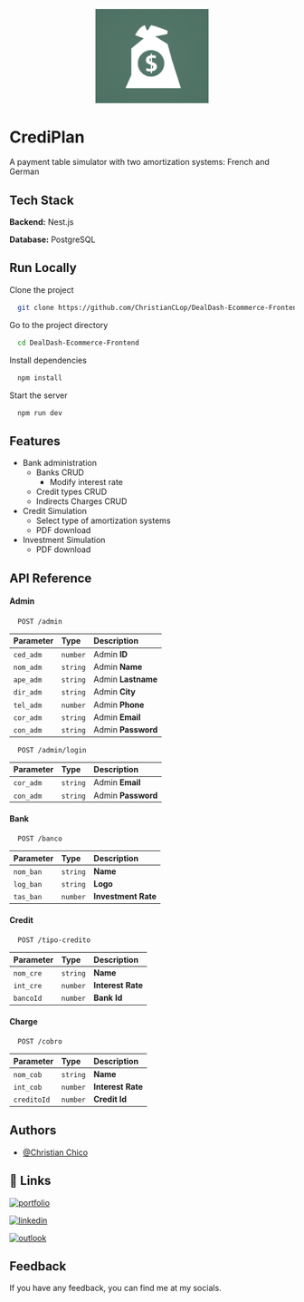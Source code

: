 <p align="center">
  <a target="blank"><img src="https://github.com/ChristianCLop/frontend-simulador/blob/main/public/img/logoApp.png" width="200"/></a>
</p>

# CrediPlan

A payment table simulator with two amortization systems: French and German
## Tech Stack

**Backend:** Nest.js

**Database:** PostgreSQL

## Run Locally

Clone the project

```bash
  git clone https://github.com/ChristianCLop/DealDash-Ecommerce-Frontend.git
```

Go to the project directory

```bash
  cd DealDash-Ecommerce-Frontend
```

Install dependencies

```bash
  npm install
```

Start the server

```bash
  npm run dev
```


## Features

- Bank administration
    - Banks CRUD
        - Modify interest rate
    - Credit types CRUD 
    - Indirects Charges CRUD 
- Credit Simulation
    - Select type of amortization systems
    - PDF download
- Investment Simulation
    - PDF download

## API Reference

#### Admin

```http
  POST /admin
```

| Parameter | Type     | Description                |
| :-------- | :------- | :------------------------- |
| `ced_adm` | `number` | Admin **ID** |
| `nom_adm` | `string` | Admin **Name** |
| `ape_adm` | `string` | Admin **Lastname** |
| `dir_adm` | `string` | Admin **City** |
| `tel_adm` | `number` | Admin **Phone** |
| `cor_adm` | `string` | Admin **Email** |
| `con_adm` | `string` | Admin **Password** |

```http
  POST /admin/login
```

| Parameter | Type     | Description                       |
| :-------- | :------- | :-------------------------------- |
| `cor_adm` | `string` | Admin **Email** |
| `con_adm` | `string` | Admin **Password** |

#### Bank

```http
  POST /banco
```
| Parameter | Type     | Description                |
| :-------- | :------- | :------------------------- |
| `nom_ban` | `string` |  **Name** |
| `log_ban` | `string` |  **Logo** |
| `tas_ban` | `number` |  **Investment Rate** |

#### Credit

```http
  POST /tipo-credito
```

| Parameter | Type     | Description                |
| :-------- | :------- | :------------------------- |
| `nom_cre` | `string` |  **Name** |
| `int_cre` | `number` |  **Interest Rate** |
| `bancoId` | `number` |  **Bank Id** |

#### Charge

```http
  POST /cobro
```

| Parameter | Type     | Description                |
| :-------- | :------- | :------------------------- |
| `nom_cob` | `string` |  **Name** |
| `int_cob` | `number` |  **Interest Rate** |
| `creditoId` | `number` |  **Credit Id** |


## Authors

- [@Christian Chico](https://www.github.com/ChristianCLop)


## 🔗 Links
[![portfolio](https://img.shields.io/badge/Mi_Portafolio-000?style=flat&logo=ko-fi&logoColor=white)](https://katherineoelsner.com/)

[![linkedin](https://img.shields.io/badge/linkedin-0A66C2?style=flat&logo=linkedin&logoColor=white)](https://linkedin.com/in/christianchicolópez)

[![outlook](https://img.shields.io/badge/Microsoft_Outlook-blue?style=flat-square&logo=microsoft-outlook&logoColor=white)](mailto:christian.chico@hotmail.com)

## Feedback

If you have any feedback, you can find me at my socials. 

